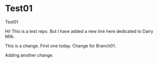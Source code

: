 # Test01
Test01

Hi! This is a test repo.
But I have added a new line here dedicated to Dairy Milk.

This is a change. First one today.
Change for Branch01.

Adding another change.
